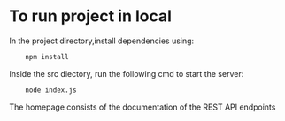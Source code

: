 # To run project in local
In the project directory,install dependencies using:
```bash
	npm install
```
Inside the src diectory, run the following cmd to start the server:
```bash
	node index.js
```
The homepage consists of the documentation of the REST API endpoints